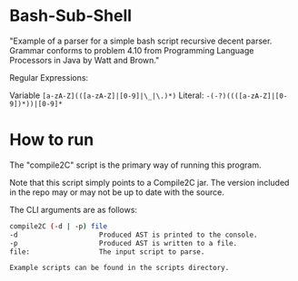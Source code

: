 # Bash-Sub-Shell
"Example of a parser for a simple bash script recursive decent parser.  Grammar conforms to problem 4.10 from Programming Language Processors in Java by Watt and Brown."

Regular Expressions:

Variable `[a-zA-Z](([a-zA-Z]|[0-9]|\_|\.)*)`
Literal: `-(-?)((([a-zA-Z]|[0-9])*))|[0-9]*`

# How to run
The "compile2C" script is the primary way of running this program.

Note that this script simply points to a Compile2C jar. The version included in the repo may or may not be up to date with the source.

The CLI arguments are as follows:

```bash
compile2C (-d | -p) file
-d                    Produced AST is printed to the console.
-p                    Produced AST is written to a file.
file:                 The input script to parse.

Example scripts can be found in the scripts directory.
